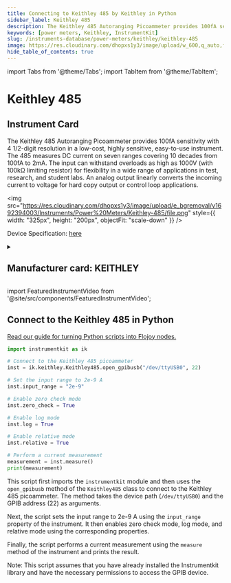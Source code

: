 ```yaml
---
title: Connecting to Keithley 485 by Keithley in Python
sidebar_label: Keithley 485
description: The Keithley 485 Autoranging Picoammeter provides 100fA sensitivity with 4 1/2-digit resolution in a low-cost, highly sensitive, easy-to-use instrument. The 485 measures DC current on seven ranges covering 10 decades from 100fA to 2mA. The input can withstand overloads as high as 1000V (with 100kΩ limiting resistor) for flexibility in a wide range of applications in test, research, and student labs. An analog output linearly converts the incoming current to voltage for hard copy output or control loop applications.
keywords: [power meters, Keithley, InstrumentKit]
slug: /instruments-database/power-meters/keithley/keithley-485
image: https://res.cloudinary.com/dhopxs1y3/image/upload/w_600,q_auto,f_auto/e_bgremoval/v1692394003/Instruments/Power%20Meters/Keithley-485/file.jpg
hide_table_of_contents: true
---
```


import Tabs from '@theme/Tabs';
import TabItem from '@theme/TabItem';

# Keithley 485

## Instrument Card

<div className="flex">

<div>

The Keithley 485 Autoranging Picoammeter provides 100fA sensitivity with 4 1/2-digit resolution in a low-cost, highly sensitive, easy-to-use instrument. The 485 measures DC current on seven ranges covering 10 decades from 100fA to 2mA. The input can withstand overloads as high as 1000V (with 100kΩ limiting resistor) for flexibility in a wide range of applications in test, research, and student labs. An analog output linearly converts the incoming current to voltage for hard copy output or control loop applications.

</div>

<img src="https://res.cloudinary.com/dhopxs1y3/image/upload/e_bgremoval/v1692394003/Instruments/Power%20Meters/Keithley-485/file.png" style={{ width: "325px", height: "200px", objectFit: "scale-down" }} />

</div>

<div className="flex text-center">

<p>Device Specification: <a target="\_blank" href="https://www.testequipmenthq.com/datasheets/KEITHLEY-485-Datasheet.pdf">here</a></p>

</div>

<details style={{ marginTop: "15px"}}>
<summary><h2>Manufacturer card: KEITHLEY</h2></summary>

<img src="https://res.cloudinary.com/dhopxs1y3/image/upload/v1692806202/Instruments/Vendor%20Logos/Keithley.png" style={{ width: "100%", height: "170px",objectFit: "scale-down" }} />

Keithley Instruments is a measurement and instrument company headquartered in Solon, Ohio, that develops, manufactures, markets, and sells data acquisition products, as well as complete systems for high-volume production and assembly testing.

<ul>
  <li>Headquarters: Cleveland, Ohio, United States</li>
  <li>Yearly Revenue (millions, USD): 110.6</li>
  <li>Vendor Website: <a href="https://www.tek.com/en">here</a></li>
</ul>
</details>

import FeaturedInstrumentVideo from '@site/src/components/FeaturedInstrumentVideo';

<FeaturedInstrumentVideo category='POWER_METERS' manufacturer='KEITHLEY'></FeaturedInstrumentVideo>


## Connect to the Keithley 485 in Python

[Read our guide for turning Python scripts into Flojoy nodes.](https://docs.flojoy.ai/custom-nodes/creating-custom-node/)
<Tabs>

<TabItem value="Flojoy" label="Flojoy" className="flojoy-instrument-tabs">

<NodeCardCollection category='POWER_METERS' manufacturer='KEITHLEY'></NodeCardCollection>

</TabItem>
<TabItem value="InstrumentKit" label="InstrumentKit">


```python
import instrumentkit as ik

# Connect to the Keithley 485 picoammeter
inst = ik.keithley.Keithley485.open_gpibusb("/dev/ttyUSB0", 22)

# Set the input range to 2e-9 A
inst.input_range = "2e-9"

# Enable zero check mode
inst.zero_check = True

# Enable log mode
inst.log = True

# Enable relative mode
inst.relative = True

# Perform a current measurement
measurement = inst.measure()
print(measurement)
```

This script first imports the `instrumentkit` module and then uses the `open_gpibusb` method of the `Keithley485` class to connect to the Keithley 485 picoammeter. The method takes the device path (`/dev/ttyUSB0`) and the GPIB address (22) as arguments.

Next, the script sets the input range to 2e-9 A using the `input_range` property of the instrument. It then enables zero check mode, log mode, and relative mode using the corresponding properties.

Finally, the script performs a current measurement using the `measure` method of the instrument and prints the result.

Note: This script assumes that you have already installed the Instrumentkit library and have the necessary permissions to access the GPIB device.

</TabItem>
</Tabs>